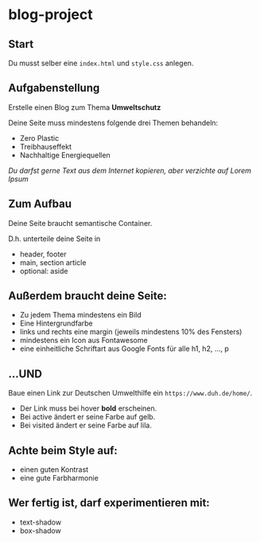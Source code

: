 # blog-project

## Start
Du musst selber eine `index.html` und `style.css` anlegen.

## Aufgabenstellung
Erstelle einen Blog zum Thema **Umweltschutz**

Deine Seite muss mindestens folgende drei Themen behandeln:
* Zero Plastic
* Treibhauseffekt
* Nachhaltige Energiequellen

_Du darfst gerne Text aus dem Internet kopieren, aber verzichte auf Lorem Ipsum_

## Zum Aufbau
Deine Seite braucht semantische Container.

D.h. unterteile deine Seite in
* header, footer
* main, section article
* optional: aside

## Außerdem braucht deine Seite:
* Zu jedem Thema mindestens ein Bild
* Eine Hintergrundfarbe
* links und rechts eine margin (jeweils mindestens 10% des Fensters)
* mindestens ein Icon aus Fontawesome
* eine einheitliche Schriftart aus Google Fonts für alle h1, h2, ..., p

## ...UND
Baue einen Link zur Deutschen Umwelthilfe ein `https://www.duh.de/home/`.
* Der Link muss bei hover **bold** erscheinen.
* Bei active ändert er seine Farbe auf gelb.
* Bei visited ändert er seine Farbe auf lila.

## Achte beim Style auf:
* einen guten Kontrast
* eine gute Farbharmonie

## Wer fertig ist, darf experimentieren mit:
* text-shadow
* box-shadow

